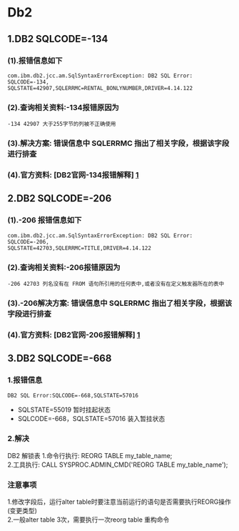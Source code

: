 # Db2

## 1.DB2 SQLCODE=-134

### (1).报错信息如下

````shell script
com.ibm.db2.jcc.am.SqlSyntaxErrorException: DB2 SQL Error: SQLCODE=-134,  
SQLSTATE=42907,SQLERRMC=RENTAL_BONLYNUMBER,DRIVER=4.14.122
````

### (2).查询相关资料:-134报错原因为

````shell script
-134 42907 大于255字节的列被不正确使用
````

### (3).解决方案: 错误信息中 **SQLERRMC** 指出了相关字段，根据该字段进行排查

### (4).官方资料: [DB2官网-134报错解释] [1]  

[1]: https://www.ibm.com/support/knowledgecenter/en/SSEPEK_10.0.0/codes/src/tpc/n134.html

## 2.DB2 SQLCODE=-206

### (1).-206 报错信息如下

````shell script
com.ibm.db2.jcc.am.SqlSyntaxErrorException: DB2 SQL Error: SQLCODE=-206,  
SQLSTATE=42703,SQLERRMC=TITLE,DRIVER=4.14.122
````

### (2).查询相关资料:-206报错原因为

````shell script
-206 42703 列名没有在 FROM 语句所引用的任何表中,或者没有在定义触发器所在的表中
````

### (3).-206解决方案: 错误信息中 **SQLERRMC** 指出了相关字段，根据该字段进行排查

### (4).官方资料: [DB2官网-206报错解释] [1]  

## 3.DB2 SQLCODE=-668

### 1.报错信息

````shell script
DB2 SQL Error:SQLCODE=-668,SQLSTATE=57016
````

+ SQLSTATE=55019 暂时挂起状态
+ SQLCODE=-668，SQLSTATE=57016 装入暂挂状态

### 2.解决

DB2 解锁表
1.命令行执行: REORG TABLE my_table_name;  
2.工具执行: CALL SYSPROC.ADMIN_CMD('REORG TABLE my_table_name');

### 注意事项

1.修改字段后，运行alter table时要注意当前运行的语句是否需要执行REORG操作(变更类型)  
2.一般alter table 3次，需要执行一次reorg table 重构命令

